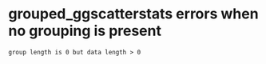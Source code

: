 # grouped_ggscatterstats errors when no grouping is present

    group length is 0 but data length > 0

